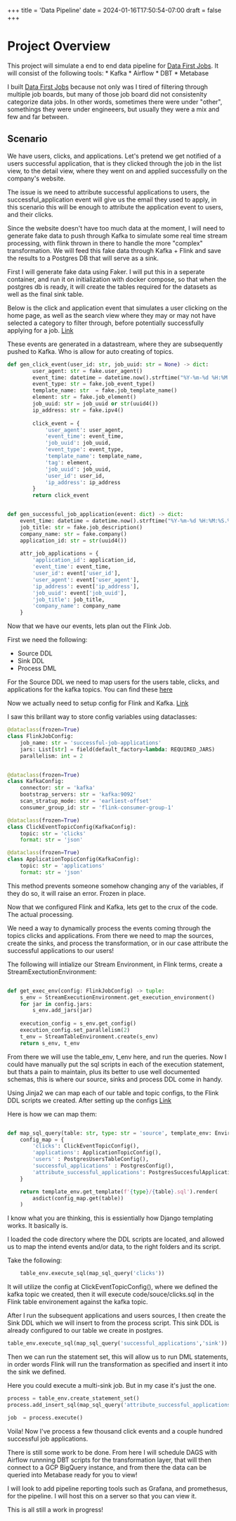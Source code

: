 +++
title = 'Data Pipeline'
date = 2024-01-16T17:50:54-07:00
draft = false
+++


# Project Overview
This project will simulate a end to end data pipeline for [Data First Jobs](www.datafirstjobs.com). It will consist of the following tools:
    * Kafka
    * Airflow
    * DBT
    * Metabase


I built [Data First Jobs](www.datafirstjobs.com) because not only was I tired of filtering through multiple job boards, but many of those job board did not consistenlty categorize data jobs. In other words, sometimes there were under "other", somethings they were under engineeers, but usually they were a mix and few and far between.

## Scenario
We have users, clicks, and applications. Let's pretend we get notified of a users successful application, that is they clicked through the job in the list view, to the detail view, where they went on and applied successfully on the company's website.

The issue is we need to attribute successful applications to users, the successful_application event will give us the email they used to apply, in this scenario this will be enough to attribute the application event to users, and their clicks.

Since the website doesn't have too much data at the moment, I will need to generate fake data to push through Kafka to simulate some real time stream processing, with flink thrown in there to handle the more "complex" transformation. We will feed this fake data through Kafka + Flink and save the results to a Postgres DB that will serve as a sink.

First I will generate fake data using Faker. I will put this in a seperate container, and run it on initialization with docker compose, so that when the postgres db is ready, it will create the tables required for the datasets as well as the final sink table.

Below is the click and application event that simulates a user clicking on the home page, as well as the search view where they may or may not have selected a category to filter through, before potentially successfully applying for a job. [Link](https://github.com/Dematom1/data_server/blob/Master/containers/fake_data/gen_fake_data.py)

These events are generated in a datastream, where they are subsequently pushed to Kafka. Who is allow for auto creating of topics.

```python
def gen_click_event(user_id: str, job_uuid: str = None) -> dict:
        user_agent: str = fake.user_agent()
        event_time: datetime = datetime.now().strftime("%Y-%m-%d %H:%M:%S.%f")[:-3]
        event_type: str = fake.job_event_type()
        template_name: str  = fake.job_template_name()
        element: str = fake.job_element()
        job_uuid: str = job_uuid or str(uuid4())
        ip_address: str = fake.ipv4()
        
        click_event = {
            'user_agent': user_agent,
            'event_time': event_time,
            'job_uuid': job_uuid,
            'event_type': event_type,
            'template_name': template_name,
            'tag': element,
            'job_uuid': job_uuid,
            'user_id': user_id,
            'ip_address': ip_address
        }
        return click_event


def gen_successful_job_application(event: dict) -> dict:
    event_time: datetime = datetime.now().strftime("%Y-%m-%d %H:%M:%S.%f")[:-3]
    job_title: str = fake.job_description()
    company_name: str = fake.company()
    application_id: str = str(uuid4())
    
    attr_job_applications = {
        'application_id': application_id,
        'event_time': event_time,
        'user_id': event['user_id'],
        'user_agent': event['user_agent'],
        'ip_address': event['ip_address'],
        'job_uuid': event['job_uuid'],
        'job_title': job_title,
        'company_name': company_name
    }
```

Now that we have our events, lets plan out the Flink Job.

First we need the following:
* Source DDL
* Sink DDL
* Process DML

For the Source DDL we need to map users for the users table, clicks, and applications for the kafka topics. You can find these [here](https://github.com/Dematom1/data_server/tree/Master/code/source)

Now we actually need to setup config for Flink and Kafka. [Link](https://github.com/Dematom1/data_server/blob/Master/code/attribute_successful_applications.py)

I saw this brillant way to store config variables using dataclasses:


```python
@dataclass(frozen=True)
class FlinkJobConfig:
    job_name: str = 'successful-job-applications'
    jars: List[str] = field(default_factory=lambda: REQUIRED_JARS)
    parallelism: int = 2


@dataclass(frozen=True)
class KafkaConfig:
    connector: str = 'kafka'
    bootstrap_servers: str = 'kafka:9092'
    scan_stratup_mode: str = 'earliest-offset'
    consumer_group_id: str = 'flink-consumer-group-1'

@dataclass(frozen=True)
class ClickEventTopicConfig(KafkaConfig):
    topic: str = 'clicks'
    format: str = 'json'

@dataclass(frozen=True)
class ApplicationTopicConfig(KafkaConfig):
    topic: str = 'applications'
    format: str = 'json'

```

This method prevents someone somehow changing any of the variables, if they do so, it will raise an error. Frozen in place.

Now that we configured Flink and Kafka, lets get to the crux of the code. The actual processing.

We need a way to dynamically process the events coming through the topics clicks and applications. From there we need to map the sources, create the sinks, and process the transformation, or in our case attribute the successful applications to our users!

The following will intialize our Stream Environment, in Flink terms, create a StreamExectutionEnvironment:
```python

def get_exec_env(config: FlinkJobConfig) -> tuple:
    s_env = StreamExecutionEnvironment.get_execution_environment()
    for jar in config.jars:
        s_env.add_jars(jar)
    
    execution_config = s_env.get_config()
    execution_config.set_parallelism(2)
    t_env = StreamTableEnvironment.create(s_env)
    return s_env, t_env
```

From there we will use the table_env, t_env here, and run the queries. 
Now I could have manually put the sql scripts in each of the execution statement, but thats a pain to maintain, plus its better to use well documented schemas, this is where our source, sinks and process DDL come in handy.

Using Jinja2 we can map each of our table and topic configs, to the Flink DDL scripts we created. After setting up the configs [Link](https://github.com/Dematom1/data_server/blob/Master/code/attribute_successful_applications.py)

Here is how we can map them:
```python

def map_sql_query(table: str, type: str = 'source', template_env: Environment = Environment(loader=FileSystemLoader('code/'))) -> str:
    config_map = {
        'clicks': ClickEventTopicConfig(),
        'applications': ApplicationTopicConfig(),
        'users' : PostgresUsersTableConfig(),
        'successful_applications' : PostgresConfig(),
        'attribute_successful_applications': PostgresSuccesfulApplicationsTableConfig()
    }

    return template_env.get_template(f'{type}/{table}.sql').render(
        asdict(config_map.get(table))
    )

```

I know what you are thinking, this is essientially how Django templating works. It basically is.

I loaded the code directory where the DDL scripts are located, and allowed us to map the intend events and/or data, to the right folders and its script.

Take the following:

```python
    table_env.execute_sql(map_sql_query('clicks'))
```

It will utilize the config at ClickEventTopicConfig(), where we defined the kafka topic we created, then it will execute code/souce/clicks.sql in the Flink table environement against the kafka topic.

After I run the subsequent applications and users sources, I then create the Sink DDL which we will insert to from the process script. This sink DDL is already configured to our table we create in postgres.

```python
table_env.execute_sql(map_sql_query('successful_applications','sink'))
```

Then we can run the statement set, this will allow us to run DML statements, in order words Flink will run the transformation as specified and insert it into the sink we defined.

Here you could execute a multi-sink job. But in my case it's just the one.

```python
process = table_env.create_statement_set()
process.add_insert_sql(map_sql_query('attribute_successful_applications', 'process'))

job  = process.execute()
```

Voila! 
Now I've process a few thousand click events and a couple hundred successful job applications. 


There is still some work to be done. From here I will schedule DAGS with Airflow runnning DBT scripts for the transformation layer, that will then connect to a GCP BigQuery instance, and from there the data can be queried into Metabase ready for you to view!

I will look to add pipeline reporting tools such as Grafana, and promethesus, for the pipeline. I will host this on a server so that you can view it. 

This is all still a work in progress!



